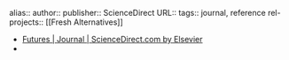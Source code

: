 alias::
author::
publisher:: ScienceDirect
URL:: 
tags:: journal, reference
rel-projects:: [[Fresh Alternatives]] 


- [Futures | Journal | ScienceDirect.com by Elsevier](https://www.sciencedirect.com/journal/futures)
-